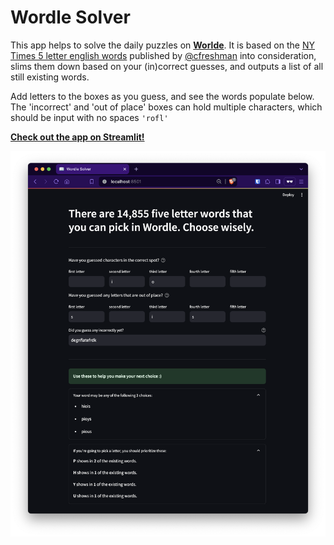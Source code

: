 # Wordle Solver

This app helps to solve the daily puzzles on **[Worlde](https://www.powerlanguage.co.uk/wordle/)**. It is based on the [NY Times 5 letter english words](https://gist.github.com/cfreshman/d97dbe7004522f7bc52ed2a6e22e2c04) published by [@cfreshman](https://github.com/cfreshman) into consideration, slims them down based on your (in)correct guesses, and outputs a list of all still existing words.

Add letters to the boxes as you guess, and see the words populate below. The 'incorrect' and 'out of place' boxes can hold multiple characters, which should be input with no spaces `'rofl'`

**[Check out the app on Streamlit!](https://wordle.watermancorley.com/)**

![screenshot](images/wordle_screenshot.png)
